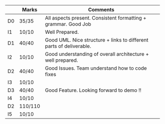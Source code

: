 |                |Marks                         |Comments                     |
|----------------|-------------------------------|-----------------------------|
|D0 | 35/35 | All aspects present. Consistent formatting + grammar. Good Job            |
|I1 | 10/10 | Well Prepared.           |
|D1 | 40/40 | Good UML. Nice structure + links to different parts of deliverable.           |
|I2 | 10/10 | Good understanding of overall architecture + well prepared.           |
|D2 | 40/40 | Good Issues. Team understand how to code fixes          |
|I3 | 10/10 |            |
|D3 | 40/40 |  Good Feature. Looking forward to demo !!          |
|I4 | 10/10 |            |
|D2 | 110/110 |           |
|I5 | 10/10 |           |


